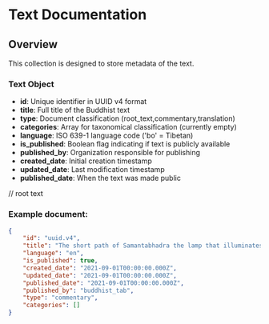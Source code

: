 # Text Documentation

## Overview
This collection is designed to store metadata of the text.

### Text Object

- **id**: Unique identifier in UUID v4 format
- **title**: Full title of the Buddhist text
- **type**: Document classification (root_text,commentary,translation)
- **categories**: Array for taxonomical classification (currently empty)
- **language**: ISO 639-1 language code ('bo' = Tibetan)
- **is_published**: Boolean flag indicating if text is publicly available
- **published_by**: Organization responsible for publishing
- **created_date**: Initial creation timestamp
- **updated_date**: Last modification timestamp
- **published_date**: When the text was made public

// root text


### Example document:

```json
{
    "id": "uuid.v4",
    "title": "The short path of Samantabhadra the lamp that illuminates with light",
    "language": "en",
    "is_published": true,
    "created_date": "2021-09-01T00:00:00.000Z",
    "updated_date": "2021-09-01T00:00:00.000Z",
    "published_date": "2021-09-01T00:00:00.000Z",
    "published_by": "buddhist_tab",
    "type": "commentary",
    "categories": []
}

```